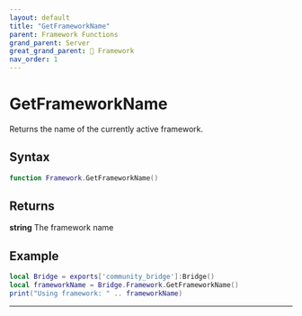 ```yaml
---
layout: default
title: "GetFrameworkName"
parent: Framework Functions
grand_parent: Server
great_grand_parent: 🧩 Framework
nav_order: 1
---
```


# GetFrameworkName
Returns the name of the currently active framework.

## Syntax

```lua
function Framework.GetFrameworkName()
```

## Returns

**string**
The framework name

## Example

```lua
local Bridge = exports['community_bridge']:Bridge()
local frameworkName = Bridge.Framework.GetFrameworkName()
print("Using framework: " .. frameworkName)
```

---